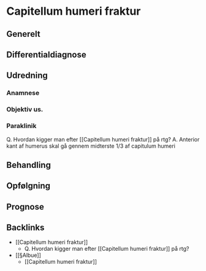# Capitellum humeri fraktur
## Generelt


## Differentialdiagnose


## Udredning
### Anamnese

### Objektiv us.

### Paraklinik
Q. Hvordan kigger man efter [[Capitellum humeri fraktur]] på rtg?
A. Anterior kant af humerus skal gå gennem midterste 1/3 af capitulum humeri

## Behandling


## Opfølgning


## Prognose
 

## Backlinks
* [[Capitellum humeri fraktur]]
	* Q. Hvordan kigger man efter [[Capitellum humeri fraktur]] på rtg?
* [[§Albue]]
	* [[Capitellum humeri fraktur]]

<!-- #anki/tag/med/Orto #anki/deck/Medicine -->

<!-- {BearID:1EF68473-A93F-4CEF-B250-BA0087DB5883-2900-0000044469F45424} -->
